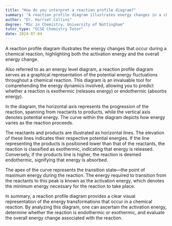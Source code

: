 ```yaml
---
title: "How do you interpret a reaction profile diagram?"
summary: "A reaction profile diagram illustrates energy changes in a chemical reaction, highlighting activation energy and the overall energy change involved in the process."
author: "Dr. Harriet Collins"
degree: "MSc in Chemistry, University of Nottingham"
tutor_type: "GCSE Chemistry Tutor"
date: 2024-07-04
---
```


A reaction profile diagram illustrates the energy changes that occur during a chemical reaction, highlighting both the activation energy and the overall energy change.

Also referred to as an energy level diagram, a reaction profile diagram serves as a graphical representation of the potential energy fluctuations throughout a chemical reaction. This diagram is an invaluable tool for comprehending the energy dynamics involved, allowing you to predict whether a reaction is exothermic (releases energy) or endothermic (absorbs energy).

In the diagram, the horizontal axis represents the progression of the reaction, spanning from reactants to products, while the vertical axis denotes potential energy. The curve within the diagram depicts how energy varies as the reaction proceeds.

The reactants and products are illustrated as horizontal lines. The elevation of these lines indicates their respective potential energies. If the line representing the products is positioned lower than that of the reactants, the reaction is classified as exothermic, indicating that energy is released. Conversely, if the products line is higher, the reaction is deemed endothermic, signifying that energy is absorbed.

The apex of the curve represents the transition state—the point of maximum energy during the reaction. The energy required to transition from the reactants to this peak is known as the activation energy, which denotes the minimum energy necessary for the reaction to take place.

In summary, a reaction profile diagram provides a clear visual representation of the energy transformations that occur in a chemical reaction. By analyzing this diagram, one can ascertain the activation energy, determine whether the reaction is endothermic or exothermic, and evaluate the overall energy change associated with the reaction.
    